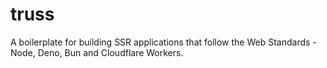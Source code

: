 # truss
A boilerplate for building SSR applications that follow the Web Standards - Node, Deno, Bun and Cloudflare Workers.

